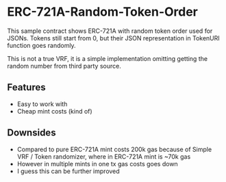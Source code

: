 # ERC-721A-Random-Token-Order

This sample contract shows ERC-721A with random token order used for JSONs. Tokens still start from 0, but their JSON representation in TokenURI function goes randomly.

This is not a true VRF, it is a simple implementation omitting getting the random number from third party source.


## Features

- Easy to work with
- Cheap mint costs (kind of)

## Downsides

- Compared to pure ERC-721A mint costs 200k gas because of Simple VRF / Token randomizer, where in ERC-721A mint is ~70k gas
- However in multiple mints in one tx gas costs goes down
- I guess this can be further improved
